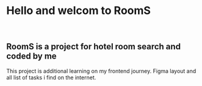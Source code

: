 # Hello and welcom to RoomS

<br>

## RoomS is a project for hotel room search and coded by me
This project is additional learning on my frontend journey.
Figma layout and all list of tasks i find on the internet.

